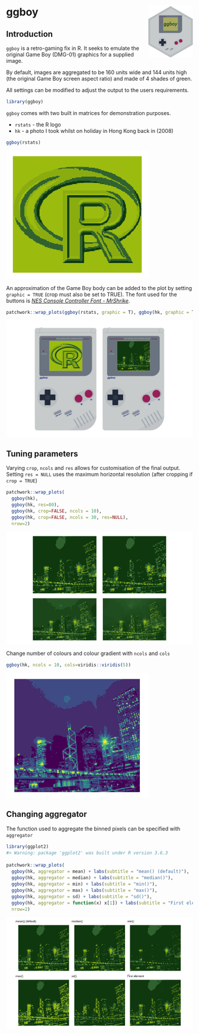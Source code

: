 
<!-- README.md is generated from README.Rmd. Please edit that file -->

# ggboy <img src="data-raw/hex-logo/ggboy-hex-logo.png" align="right" height="139"/>

## Introduction

`ggboy` is a retro-gaming fix in R. It seeks to emulate the original
Game Boy (DMG-01) graphics for a supplied image.

By default, images are aggregated to be 160 units wide and 144 units
high (the original Game Boy screen aspect ratio) and made of 4 shades of
green.

All settings can be modified to adjust the output to the users
requirements.

``` r
library(ggboy)
```

`ggboy` comes with two built in matrices for demonstration purposes.

  - `rstats` - the R logo
  - `hk` - a photo I took whilst on holiday in Hong Kong back in (2008)

<!-- end list -->

``` r
ggboy(rstats)
```

![](man/figures/README-unnamed-chunk-3-1.png)<!-- -->

An approximation of the Game Boy body can be added to the plot by
setting `graphic = TRUE` (crop must also be set to TRUE). The font used
for the buttons is [*NES Console Controller Font -
MrShrike*](https://www.deviantart.com/mrshrike/art/NES-Console-Controller-Font-141383845).

``` r
patchwork::wrap_plots(ggboy(rstats, graphic = T), ggboy(hk, graphic = T))
```

![](man/figures/README-unnamed-chunk-4-1.png)<!-- -->

## Tuning parameters

Varying `crop`, `ncols` and `res` allows for customisation of the final
output. Setting `res = NULL` uses the maximum horizontal resolution
(after cropping if `crop = TRUE`)

``` r
patchwork::wrap_plots(
  ggboy(hk),
  ggboy(hk, res=80),
  ggboy(hk, crop=FALSE, ncols = 10),
  ggboy(hk, crop=FALSE, ncols = 30, res=NULL),
  nrow=2)
```

![](man/figures/README-unnamed-chunk-5-1.png)<!-- -->

Change number of colours and colour gradient with `ncols` and `cols`

``` r
ggboy(hk, ncols = 10, cols=viridis::viridis(5))
```

![](man/figures/README-unnamed-chunk-6-1.png)<!-- -->

## Changing aggregator

The function used to aggregate the binned pixels can be specified with
`aggregator`

``` r
library(ggplot2)
#> Warning: package 'ggplot2' was built under R version 3.6.3

patchwork::wrap_plots(
  ggboy(hk, aggregator = mean) + labs(subtitle = "mean() (default)"),
  ggboy(hk, aggregator = median) + labs(subtitle = "median()"),
  ggboy(hk, aggregator = min) + labs(subtitle = "min()"),
  ggboy(hk, aggregator = max) + labs(subtitle = "max()"),
  ggboy(hk, aggregator = sd) + labs(subtitle = "sd()"),
  ggboy(hk, aggregator = function(x) x[1]) + labs(subtitle = "First element"),
  nrow=2)
```

![](man/figures/README-unnamed-chunk-7-1.png)<!-- -->
